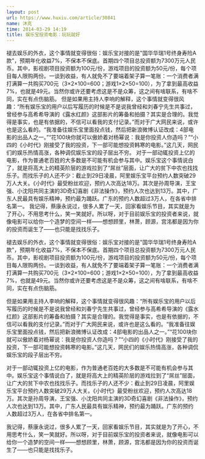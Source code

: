 ```yaml
---
layout: post
url: https://www.huxiu.com/article/30841
name: 沐克
time: 2014-03-29 14:19
title: 娱乐宝投资电影：玩玩就好
---
```

褪去娱乐的外衣，这个事情就变得很俗：娱乐宝对接的是"国华华瑞1号终身寿险A款"，预期年化收益7%，不保本不保底。首期四个项目总投资额为7300万元人民币。其中，影视剧项目投资额为100元/份，游戏项目的投资额为50元/份，每个项目每人限购两份。一谈到收益，有人就免不了要端着架子算一笔账：一个消费者满打满算一共购买700元（3×2×100=600；游戏1×2×50=100），为了拿到最高收益7%，也就是49元。当然你或许还要考虑这是不是众筹，这之间有啥联系，有啥不同，实在有点伤脑筋。 但是如果用主持人李响的解释，这个事情就变得很风趣：“所有娱乐宝的用户以后写履历的时候是不是说我曾经和刘春宁先生共事过，曾经参与高希希导演的《露水红颜》这部影片的筹备和拍摄？其实是合理的。我觉得是事实，也是有依据的，不信可以看我的支付记录。”而对于广大网民来说，或许也是这么看的。“我准备往娱乐宝里面投点钱，然后把新浪微博认证改成：4部电影的出品人之一。”“花100块你就可以傲娇着对杨幂说：我是你投资人你造吗？”“小四的《小时代》刚接受了我的投资，下一部可能想投资韩寒的电影。”这几天，网民们的娱乐热情高涨，各种调侃娱乐宝的段子层出不穷。 对于一部动辄投资上亿的电影，作为普通老百姓的大多数是不可能有机会参与其中。娱乐宝这个事情说白了，就是将高大上的精英阶层的游戏拉到了“屌丝”层面，让广大的贫下中农也找找乐子。而找乐子的人还不少：截止到29日凌晨，阿里娱乐宝平台预约人数突破29万人大关。《小时代》最受粉丝欢迎，预约人次高达18万。其次是孙周导演，王宝强、小沈阳共同主演的3D奇幻喜剧《非法操作》，预约人次也达到13万。其中，广东人民最具有娱乐精神，预约最为踊跃。广东的预约人数超过3万人，在各省中排名第一。 我记得，蔡康永说过，很多人累了一天，回家看娱乐节目，其实就是为了开心，不用思考什么，笑一笑就好。所以呀，对于目前娱乐宝的投资者来说，就像电影可以给你一个造梦的空间一样——想想顾里，林萧，顾源，宫洺都是因为你的投资而诞生了——也只能是找找乐子。

褪去娱乐的外衣，这个事情就变得很俗：娱乐宝对接的是"国华华瑞1号终身寿险A款"，预期年化收益7%，不保本不保底。首期四个项目总投资额为7300万元人民币。其中，影视剧项目投资额为100元/份，游戏项目的投资额为50元/份，每个项目每人限购两份。一谈到收益，有人就免不了要端着架子算一笔账：一个消费者满打满算一共购买700元（3×2×100=600；游戏1×2×50=100），为了拿到最高收益7%，也就是49元。当然你或许还要考虑这是不是众筹，这之间有啥联系，有啥不同，实在有点伤脑筋。

但是如果用主持人李响的解释，这个事情就变得很风趣：“所有娱乐宝的用户以后写履历的时候是不是说我曾经和刘春宁先生共事过，曾经参与高希希导演的《露水红颜》这部影片的筹备和拍摄？其实是合理的。我觉得是事实，也是有依据的，不信可以看我的支付记录。”而对于广大网民来说，或许也是这么看的。“我准备往娱乐宝里面投点钱，然后把新浪微博认证改成：4部电影的出品人之一。”“花100块你就可以傲娇着对杨幂说：我是你投资人你造吗？”“小四的《小时代》刚接受了我的投资，下一部可能想投资韩寒的电影。”这几天，网民们的娱乐热情高涨，各种调侃娱乐宝的段子层出不穷。

对于一部动辄投资上亿的电影，作为普通老百姓的大多数是不可能有机会参与其中。娱乐宝这个事情说白了，就是将高大上的精英阶层的游戏拉到了“屌丝”层面，让广大的贫下中农也找找乐子。而找乐子的人还不少：截止到29日凌晨，阿里娱乐宝平台预约人数突破29万人大关。《小时代》最受粉丝欢迎，预约人次高达18万。其次是孙周导演，王宝强、小沈阳共同主演的3D奇幻喜剧《非法操作》，预约人次也达到13万。其中，广东人民最具有娱乐精神，预约最为踊跃。广东的预约人数超过3万人，在各省中排名第一。

我记得，蔡康永说过，很多人累了一天，回家看娱乐节目，其实就是为了开心，不用思考什么，笑一笑就好。所以呀，对于目前娱乐宝的投资者来说，就像电影可以给你一个造梦的空间一样——想想顾里，林萧，顾源，宫洺都是因为你的投资而诞生了——也只能是找找乐子。

